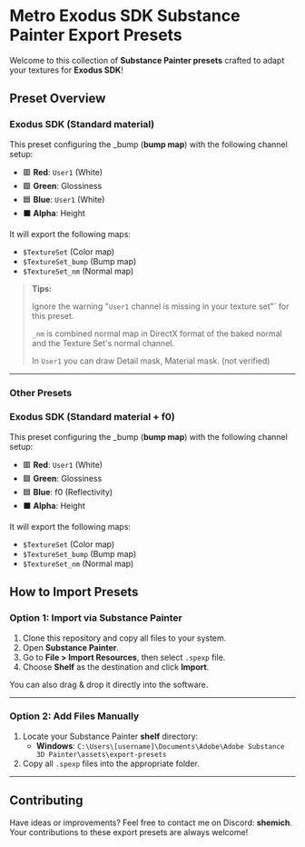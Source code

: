 # Metro Exodus SDK Substance Painter Export Presets

Welcome to this collection of **Substance Painter presets** crafted to adapt your textures for **Exodus SDK**! 

## Preset Overview

### Exodus SDK (Standard material)

This preset configuring the _bump (**bump map**) with the following channel setup:

- 🟥 **Red**: `User1` (White)
- 🟩 **Green**: Glossiness
- 🟦 **Blue**: `User1` (White)
- ⬛ **Alpha**: Height

It will export the following maps:
  - `$TextureSet` (Color map)
  - `$TextureSet_bump` (Bump map)
  - `$TextureSet_nm` (Normal map)

> **Tips:**
> 
> Ignore the warning "`User1` channel is missing in your texture set"` for this preset.
> 
>  `_nm` is combined normal map in DirectX format of the baked normal and the Texture Set's normal channel.
>
>  In `User1` you can draw Detail mask, Material mask. (not verified)
---

### Other Presets

### Exodus SDK (Standard material + f0)

This preset configuring the _bump (**bump map**) with the following channel setup:

- 🟥 **Red**: `User1` (White)
- 🟩 **Green**: Glossiness
- 🟦 **Blue**: f0 (Reflectivity)
- ⬛ **Alpha**: Height

It will export the following maps:
  - `$TextureSet` (Color map)
  - `$TextureSet_bump` (Bump map)
  - `$TextureSet_nm` (Normal map)

## How to Import Presets

### Option 1: Import via Substance Painter

1. Clone this repository and copy all files to your system.
2. Open **Substance Painter**.
3. Go to **File > Import Resources**, then select `.spexp` file.
4. Choose **Shelf** as the destination and click **Import**.

You can also drag & drop it directly into the software. 

---

### Option 2: Add Files Manually

1. Locate your Substance Painter **shelf** directory:
   - **Windows**: `C:\Users\[username]\Documents\Adobe\Adobe Substance 3D Painter\assets\export-presets`
2. Copy all `.spexp` files into the appropriate folder.

---

## Contributing

Have ideas or improvements? Feel free to contact me on Discord: **shemich**.  
Your contributions to these export presets are always welcome!
